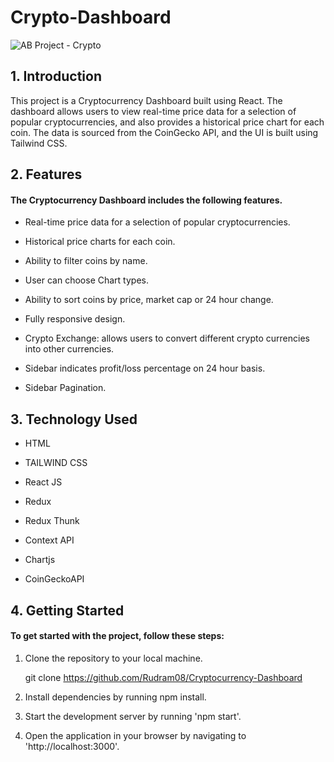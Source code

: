 # Crypto-Dashboard

![AB Project - Crypto](https://github.com/Rudram08/Cryptocurrency-Dashboard/assets/139102569/f909c3f3-059f-4bd5-877a-d31ede2c447d)

## 1. Introduction

This project is a Cryptocurrency Dashboard built using React. The dashboard allows users to view real-time price data for a selection of popular cryptocurrencies, and also provides a historical price chart for each coin. The data is sourced from the CoinGecko API, and the UI is built using Tailwind CSS.

## 2. Features

#### The Cryptocurrency Dashboard includes the following features.

- Real-time price data for a selection of popular cryptocurrencies.

- Historical price charts for each coin.

- Ability to filter coins by name.

- User can choose Chart types.

- Ability to sort coins by price, market cap or 24 hour change.

- Fully responsive design.

- Crypto Exchange: allows users to convert different crypto currencies into other currencies.

- Sidebar indicates profit/loss percentage on 24 hour basis.

- Sidebar Pagination.

## 3. Technology Used

- HTML

- TAILWIND CSS

- React JS

- Redux

- Redux Thunk

- Context API

- Chartjs

- CoinGeckoAPI

## 4. Getting Started

#### To get started with the project, follow these steps:

1. Clone the repository to your local machine.

   git clone https://github.com/Rudram08/Cryptocurrency-Dashboard

2. Install dependencies by running npm install.

3. Start the development server by running 'npm start'.

4. Open the application in your browser by navigating to 'http://localhost:3000'.
